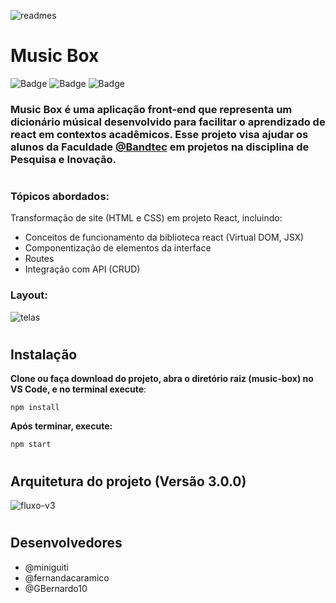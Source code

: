 ![readmes](https://user-images.githubusercontent.com/37668247/112648661-7e13e080-8e28-11eb-8019-a87f0bffa19c.png)
# Music Box 
![Badge](https://img.shields.io/badge/Code-react-0366d6?&logo=react) 
![Badge](https://img.shields.io/badge/Figma-layout-76608a?&logo=api)
![Badge](https://img.shields.io/badge/API-integration-4c9d1f?&logo=api)


### **Music Box** é uma aplicação front-end que representa um dicionário músical desenvolvido para facilitar o aprendizado de **react** em contextos acadêmicos. Esse projeto visa ajudar os alunos da Faculdade [@Bandtec](https://github.com/BandTec) em projetos na disciplina de Pesquisa e Inovação.
#
### **Tópicos abordados:**
Transformação de site (HTML e CSS) em projeto React, incluindo:
- Conceitos de funcionamento da biblioteca react (Virtual DOM, JSX) 
- Componentização de elementos da interface
- Routes
- Integração com API (CRUD)

### **Layout:**
![telas](https://user-images.githubusercontent.com/37668247/112648673-80763a80-8e28-11eb-88bd-296e6dbb94e7.png)
# 

## Instalação
**Clone ou faça download do projeto, abra o diretório raiz (music-box) no VS Code, e no terminal execute**:
```
npm install
```

**Após terminar, execute:**
```
npm start
```
#
## Arquitetura do projeto **(Versão 3.0.0)**

![fluxo-v3](https://user-images.githubusercontent.com/37668247/116615240-63de8e00-a911-11eb-9f68-cdc34b358f2a.png)

#

## Desenvolvedores
- @miniguiti
- @fernandacaramico
- @GBernardo10
